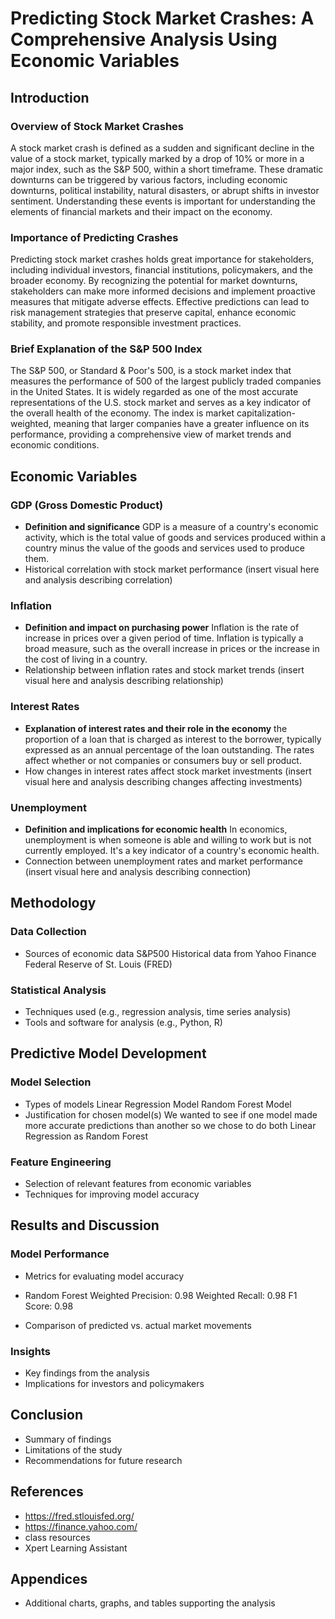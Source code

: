 # Predicting Stock Market Crashes: A Comprehensive Analysis Using Economic Variables

## Introduction

### Overview of Stock Market Crashes
A stock market crash is defined as a sudden and significant decline in the value of a stock market, typically marked by a drop of 10% or more in a major index, such as the S&P 500, within a short timeframe. These dramatic downturns can be triggered by various factors, including economic downturns, political instability, natural disasters, or abrupt shifts in investor sentiment. Understanding these events is important for understanding the elements of financial markets and their impact on the economy.

### Importance of Predicting Crashes
Predicting stock market crashes holds great importance for stakeholders, including individual investors, financial institutions, policymakers, and the broader economy. By recognizing the potential for market downturns, stakeholders can make more informed decisions and implement proactive measures that mitigate adverse effects. Effective predictions can lead to risk management strategies that preserve capital, enhance economic stability, and promote responsible investment practices.

### Brief Explanation of the S&P 500 Index
The S&P 500, or Standard & Poor's 500, is a stock market index that measures the performance of 500 of the largest publicly traded companies in the United States. It is widely regarded as one of the most accurate representations of the U.S. stock market and serves as a key indicator of the overall health of the economy. The index is market capitalization-weighted, meaning that larger companies have a greater influence on its performance, providing a comprehensive view of market trends and economic conditions.


## Economic Variables

### GDP (Gross Domestic Product)
- **Definition and significance**
GDP is a measure of a country's economic activity, which is the total value of goods and services produced within a country minus the value of the goods and services used to produce them.
- Historical correlation with stock market performance
(insert visual here and analysis describing correlation)

### Inflation
- **Definition and impact on purchasing power**
Inflation is the rate of increase in prices over a given period of time. Inflation is typically a broad measure, such as the overall increase in prices or the increase in the cost of living in a country.
- Relationship between inflation rates and stock market trends
(insert visual here and analysis describing relationship)

### Interest Rates
- **Explanation of interest rates and their role in the economy**
the proportion of a loan that is charged as interest to the borrower, typically expressed as an annual percentage of the loan outstanding. The rates affect whether or not companies or consumers buy or sell product.
- How changes in interest rates affect stock market investments
(insert visual here and analysis describing changes affecting investments)

### Unemployment
- **Definition and implications for economic health**
In economics, unemployment is when someone is able and willing to work but is not currently employed. It's a key indicator of a country's economic health.
- Connection between unemployment rates and market performance
(insert visual here and analysis describing connection)

## Methodology

### Data Collection
- Sources of economic data
S&P500 Historical data from Yahoo Finance 
Federal Reserve of St. Louis (FRED) 

### Statistical Analysis
- Techniques used (e.g., regression analysis, time series analysis)
- Tools and software for analysis (e.g., Python, R)

## Predictive Model Development

### Model Selection
- Types of models
Linear Regression Model
Random Forest Model
- Justification for chosen model(s)
We wanted to see if one model made more accurate predictions than another so we chose to do both Linear Regression as Random Forest

### Feature Engineering
- Selection of relevant features from economic variables
- Techniques for improving model accuracy

## Results and Discussion

### Model Performance
- Metrics for evaluating model accuracy

- Random Forest
Weighted Precision: 0.98
Weighted Recall: 0.98
F1 Score: 0.98
- Comparison of predicted vs. actual market movements

### Insights
- Key findings from the analysis
- Implications for investors and policymakers

## Conclusion

- Summary of findings
- Limitations of the study
- Recommendations for future research

## References

- https://fred.stlouisfed.org/
- https://finance.yahoo.com/
- class resources
- Xpert Learning Assistant

## Appendices

- Additional charts, graphs, and tables supporting the analysis
